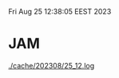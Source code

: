 Fri Aug 25 12:38:05 EEST 2023
# JAM
<a href='./cache/202308/25_12.log'>./cache/202308/25_12.log</a>
